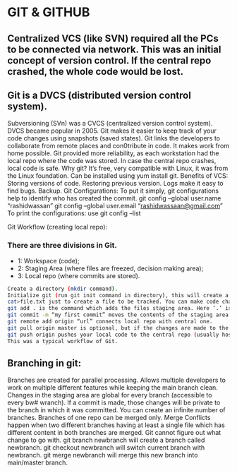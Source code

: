 # GIT & GITHUB

## Centralized VCS (like SVN) required all the PCs to be connected via network. This was an initial concept of version control. If the central repo crashed, the whole code would be lost.
## Git is a DVCS (distributed version control system).
Subversioning (SVn) was a CVCS (centralized version control system).
DVCS became popular in 2005.
 Git makes it easier to keep track of your code changes using snapshots (saved states).
 Git links the developers to collaborate from remote places and con0tribute in code. It makes work from home possible.
Git provided more reliability, as each workstation had the local repo where the code was stored. In case the central repo crashes, local code is safe.
Why git? It’s free, very compatible with Linux, it was from the Linux foundation.
Can be installed using yum install git.
Benefits of VCS:
Storing versions of code.
Restoring previous version.
Logs make it easy to find bugs.
Backup.
Git Configurations:
To put it simply, git configurations help to identify who has created the commit.
git config –global user.name “rashidwassan”
git config –global user.email “rashidwassaan@gmail.com”
To print the configurations: use git config –list

Git Workflow (creating local repo):


### There are three divisions in Git. 
  - 1: Workspace (code); 
  - 2: Staging Area (where files are freezed, decision making area); 
  - 3: Local repo (where commits are stored).

``` bash
Create a directory (mkdir command).
Initialize git (run git init command in directory), this will create a local repo in that directory (.git directory will be created).
cat>file.txt just to create a file to be tracked. You can make code changes here.
git add . is the command which adds the files staging area. Here ‘.’ is used to indicate all the contents of the directory.
git commit -m “my first commit” moves the contents of the staging area to the local repository. The commit is saved locally with a SHA hash as ID.
git remote add origin “url” connects local repo with central one.
git pull origin master is optional, but if the changes are made to the central repo, this will update the local one with those changes.
git push origin pushes your local code to the central repo (usually hosted on GitHub or GitLab).
This was a typical workflow of Git.
```

## Branching in git:
Branches are created for parallel processing. Allows multiple developers to work on multiple different features while keeping the main branch clean.
Changes in the staging area are global for every branch (accessible to every bw#
wranch). If a commit is made, those changes will be private to the branch in which it was committed. You can create an infinite number of branches. Branches of one repo can be merged only.
Merge Conflicts happen when two different branches having at least a single file which has different content in both branches are merged. Git cannot figure out what change to go with. 
git branch newbranch will create a branch called newbranch.
git checkout newbranch will switch current branch with newbranch.
git merge newbranch will merge this new branch into main/master branch.
